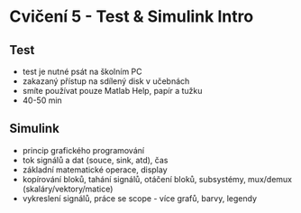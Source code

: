 ﻿# Cvičení 5 - Test & Simulink Intro



## Test 
* test je nutné psát na školním PC
* zakazaný přístup na sdílený disk v učebnách
* smíte používat pouze Matlab Help, papír a tužku
* 40-50 min



## Simulink
* princip grafického programování
* tok signálů a dat (souce, sink, atd), čas
* základní matematické operace, display
* kopírování bloků, tahání signálů, otáčení bloků, subsystémy, mux/demux (skaláry/vektory/matice)
* vykreslení signálů, práce se scope - více grafů, barvy, legendy




